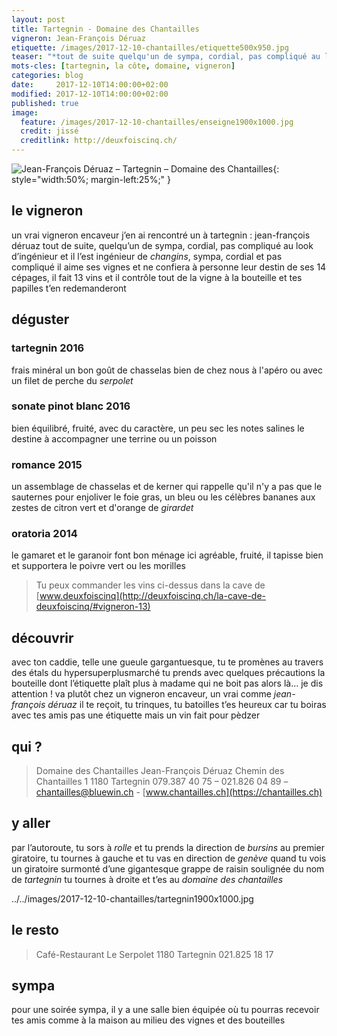 ```yaml
---
layout: post
title: Tartegnin - Domaine des Chantailles
vigneron: Jean-François Déruaz
etiquette: /images/2017-12-10-chantailles/etiquette500x950.jpg
teaser: "*tout de suite quelqu'un de sympa, cordial, pas compliqué au look d'ingénieur et il l'est ingénieur de changins, sympa, cordial et pas compliqué"
mots-cles: [tartegnin, la côte, domaine, vigneron]
categories: blog
date:     2017-12-10T14:00:00+02:00
modified: 2017-12-10T14:00:00+02:00
published: true
image:
  feature: /images/2017-12-10-chantailles/enseigne1900x1000.jpg
  credit: jissé
  creditlink: http://deuxfoiscinq.ch/
---
```


![Jean-François Déruaz – Tartegnin – Domaine des Chantailles][i1]{: style="width:50%; margin-left:25%;" }

[i1]: ../../images/2017-12-10-chantailles/vigneron1000x1800.jpg

## le vigneron
un vrai vigneron encaveur j’en ai rencontré un à tartegnin : jean-françois déruaz
tout de suite, quelqu’un de sympa, cordial, pas compliqué au look d’ingénieur
et il l’est ingénieur de *changins*, sympa, cordial et pas compliqué
il aime ses vignes et ne confiera à personne leur destin
de ses 14 cépages, il fait 13 vins et il contrôle tout de la vigne à la bouteille et tes papilles t’en redemanderont

## déguster
### tartegnin 2016
frais minéral un bon goût de chasselas bien de chez nous
à l'apéro ou avec un filet de perche du *serpolet*

### sonate pinot blanc 2016
bien équilibré, fruité, avec du caractère, un peu sec
les notes salines le destine à accompagner une terrine ou un poisson

### romance 2015
un assemblage de chasselas et de kerner qui rappelle qu'il n'y a pas que le sauternes pour enjoliver le foie gras, un bleu ou les célèbres bananes aux zestes de citron vert et d'orange de *girardet*

### oratoria 2014
le gamaret et le garanoir font bon ménage ici
agréable, fruité, il tapisse bien et supportera le poivre vert ou les morilles

> Tu peux commander les vins ci-dessus dans la cave de [www.deuxfoiscinq](http://deuxfoiscinq.ch/la-cave-de-deuxfoiscinq/#vigneron-13)

## découvrir
avec ton caddie, telle une gueule gargantuesque, tu te promènes au travers des étals du hypersuperplusmarché
tu prends avec quelques précautions la bouteille dont l’étiquette plaît plus à madame qui ne boit pas
alors là… je dis attention !
va plutôt chez un vigneron encaveur, un vrai comme *jean-françois déruaz*
il te reçoit, tu trinques, tu batoilles
t’es heureux car tu boiras avec tes amis pas une étiquette mais un vin fait pour pèdzer

## qui ?
> Domaine des Chantailles
> Jean-François Déruaz
> Chemin des Chantailles 1
> 1180  Tartegnin
> 079.387 40 75 – 021.826 04 89 – [chantailles@bluewin.ch](mailto:chantailles@bluewin.ch) - [www.chantailles.ch](https://chantailles.ch)

## y aller
par l’autoroute, tu sors à *rolle* et tu prends la direction de *bursins*
au premier giratoire, tu tournes à gauche et tu vas en direction de *genève*
quand tu vois un giratoire surmonté d’une gigantesque grappe de raisin soulignée du nom de *tartegnin* tu tournes à droite et t’es au *domaine des chantailles*

../../images/2017-12-10-chantailles/tartegnin1900x1000.jpg

## le resto
> Café-Restaurant Le Serpolet
> 1180 Tartegnin
> 021.825 18 17

## sympa
pour une soirée sympa, il y a une salle bien équipée où tu pourras recevoir tes amis comme à la maison au milieu des vignes et des bouteilles
